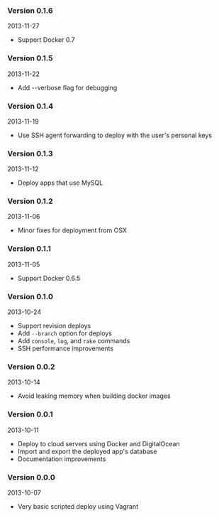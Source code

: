 ### Version 0.1.6
2013-11-27

* Support Docker 0.7

### Version 0.1.5
2013-11-22

* Add --verbose flag for debugging

### Version 0.1.4
2013-11-19

* Use SSH agent forwarding to deploy with the user's personal keys

### Version 0.1.3
2013-11-12

* Deploy apps that use MySQL

### Version 0.1.2
2013-11-06

* Minor fixes for deployment from OSX

### Version 0.1.1
2013-11-05

* Support Docker 0.6.5

### Version 0.1.0
2013-10-24

* Support revision deploys
* Add `--branch` option for deploys
* Add `console`, `log`, and `rake` commands
* SSH performance improvements

### Version 0.0.2
2013-10-14

* Avoid leaking memory when building docker images

### Version 0.0.1
2013-10-11

* Deploy to cloud servers using Docker and DigitalOcean
* Import and export the deployed app's database
* Documentation improvements

### Version 0.0.0
2013-10-07

* Very basic scripted deploy using Vagrant
